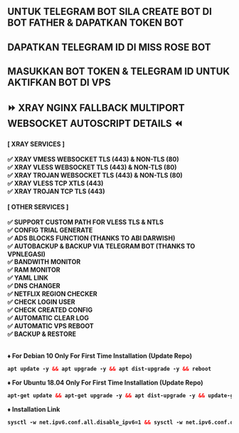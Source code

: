 ## UNTUK TELEGRAM BOT SILA CREATE BOT DI BOT FATHER & DAPATKAN TOKEN BOT
## DAPATKAN TELEGRAM ID DI MISS ROSE BOT
## MASUKKAN BOT TOKEN & TELEGRAM ID UNTUK AKTIFKAN BOT DI VPS

## ⏩ XRAY NGINX FALLBACK MULTIPORT WEBSOCKET AUTOSCRIPT DETAILS ⏪
<b>
[ XRAY SERVICES ] <br>
<br>
✅ XRAY VMESS WEBSOCKET TLS (443) & NON-TLS (80)<br>
✅ XRAY VLESS WEBSOCKET TLS (443) & NON-TLS (80)<br>
✅ XRAY TROJAN WEBSOCKET TLS (443) & NON-TLS (80)<br>
✅ XRAY VLESS TCP XTLS (443)<br>
✅ XRAY TROJAN TCP TLS (443)<br>
<br>
[ OTHER SERVICES ] <br>
<br>
✅ SUPPORT CUSTOM PATH FOR VLESS TLS & NTLS <br>
✅ CONFIG TRIAL GENERATE <br>
✅ ADS BLOCKS FUNCTION (THANKS TO ABI DARWISH) <br>
✅ AUTOBACKUP & BACKUP VIA TELEGRAM BOT (THANKS TO VPNLEGASI) <br>
✅ BANDWITH MONITOR <br>
✅ RAM MONITOR <br>
✅ YAML LINK <br>
✅ DNS CHANGER <br>
✅ NETFLIX REGION CHECKER <br>
✅ CHECK LOGIN USER <br>
✅ CHECK CREATED CONFIG <br>
✅ AUTOMATIC CLEAR LOG <br>
✅ AUTOMATIC VPS REBOOT <br>
✅ BACKUP & RESTORE <br></br>

♦️ For Debian 10 Only For First Time Installation (Update Repo) <br>

  ```html
 apt update -y && apt upgrade -y && apt dist-upgrade -y && reboot
  ```
  ♦️ For Ubuntu 18.04 Only For First Time Installation (Update Repo) <br>
  
  ```html
 apt-get update && apt-get upgrade -y && apt dist-upgrade -y && update-grub && reboot
 ```
♦️ Installation Link<br>

  ```html
sysctl -w net.ipv6.conf.all.disable_ipv6=1 && sysctl -w net.ipv6.conf.default.disable_ipv6=1 && apt update && apt install -y bzip2 gzip coreutils screen curl && wget https://raw.githubusercontent.com/vinstechmy/NginxFallbackMultiport/main/V1/setup.sh && chmod +x setup.sh && ./setup.sh
  ```
